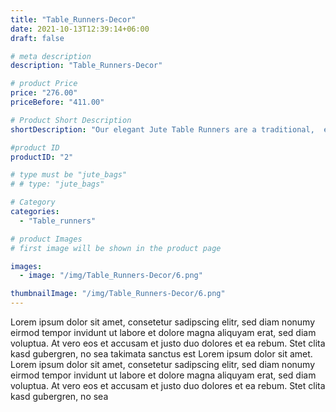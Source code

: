 ```yaml
---
title: "Table_Runners-Decor"
date: 2021-10-13T12:39:14+06:00
draft: false

# meta description
description: "Table_Runners-Decor"

# product Price
price: "276.00"
priceBefore: "411.00"

# Product Short Description
shortDescription: "Our elegant Jute Table Runners are a traditional,  eco-friendly collection that adds class to your dining as well as keeps your family eco-conscious."

#product ID
productID: "2"

# type must be "jute_bags"
# # type: "jute_bags"

# Category
categories:
  - "Table_runners"

# product Images
# first image will be shown in the product page

images:
  - image: "/img/Table_Runners-Decor/6.png"

thumbnailImage: "/img/Table_Runners-Decor/6.png"
---
```


Lorem ipsum dolor sit amet, consetetur sadipscing elitr, sed diam nonumy eirmod tempor invidunt ut labore et dolore magna aliquyam erat, sed diam voluptua. At vero eos et accusam et justo duo dolores et ea rebum. Stet clita kasd gubergren, no sea takimata sanctus est Lorem ipsum dolor sit amet. Lorem ipsum dolor sit amet, consetetur sadipscing elitr, sed diam nonumy eirmod tempor invidunt ut labore et dolore magna aliquyam erat, sed diam voluptua. At vero eos et accusam et justo duo dolores et ea rebum. Stet clita kasd gubergren, no sea
